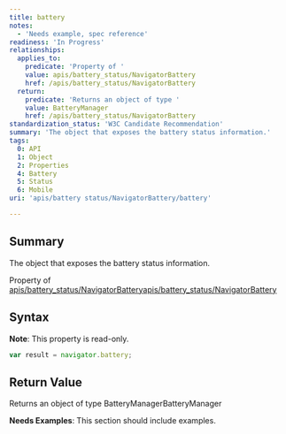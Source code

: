 ```yaml
---
title: battery
notes:
  - 'Needs example, spec reference'
readiness: 'In Progress'
relationships:
  applies_to:
    predicate: 'Property of '
    value: apis/battery_status/NavigatorBattery
    href: /apis/battery_status/NavigatorBattery
  return:
    predicate: 'Returns an object of type '
    value: BatteryManager
    href: /apis/battery_status/NavigatorBattery
standardization_status: 'W3C Candidate Recommendation'
summary: 'The object that exposes the battery status information.'
tags:
  0: API
  1: Object
  2: Properties
  4: Battery
  5: Status
  6: Mobile
uri: 'apis/battery status/NavigatorBattery/battery'

---
```

## <span>Summary</span>

The object that exposes the battery status information.

Property of [apis/battery\_status/NavigatorBattery](/apis/battery_status/NavigatorBattery)[apis/battery\_status/NavigatorBattery](/apis/battery_status/NavigatorBattery)

## <span>Syntax</span>

**Note**: This property is read-only.

``` js
var result = navigator.battery;
```

## <span>Return Value</span>

Returns an object of type BatteryManagerBatteryManager

**Needs Examples**: This section should include examples.

